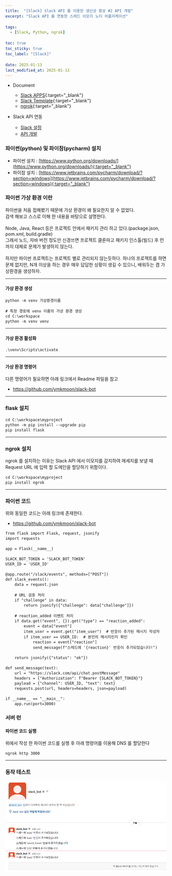```yaml
---
title:  "[Slack] Slack API 를 이용한 생산성 향상 #2 API 개발"
excerpt: "Slack API 를 연동한 스레드 이모지 노티 어플리케이션"

tags:
  - [Slack, Python, ngrok]

toc: true
toc_sticky: true
toc_label: "[Slack]"
 
date: 2025-01-13
last_modified_at: 2025-01-13
---
```


- Document
  - [Slack APPS](https://api.slack.com/apps	){:target="_blank"}
  - [Slack Template](https://api.slack.com/samples ){:target="_blank"}
  - [ngrok](https://ngrok.com/ ){:target="_blank"}

- Slack API 연동
  - [Slack 설정](https://ymkmoon.github.io/Java-30-Recursion-Function/)
  - [API 개발](https://ymkmoon.github.io/ETC-05_Slack-Bot-02/)

### 파이썬(python) 및 파이참(pycharm) 설치

- 파이썬 설치 : [https://www.python.org/downloads/](https://www.python.org/downloads/){:target="_blank"}
- 파이참 설치 : [https://www.jetbrains.com/pycharm/download/?section=windows](https://www.jetbrains.com/pycharm/download/?section=windows){:target="_blank"}



### 파이썬 가상 환경 이란

파이썬을 처음 접해봤기 때문에 가상 환경이 왜 필요한지 알 수 없었다.<br/>
검색 해보고 스스로 이해 한 내용을 바탕으로 설명한다. <br/>
<br/>
Node, Java, React 등은 프로젝트 안에서 패키지 관리 하고 있다.(package.json, pom.xml, build.gradle)<br/>
그래서 노드, 자바 버전 정도만 신경쓰면 프로젝트 클론따고 패키지 인스톨(빌드) 후 런까지 대체로 문제가 발생하지 않는다.<br/>
<br/>
하지만 파이썬 프로젝트는 프로젝트 별로 관리되지 않는듯하다. 하나의 프로젝트를 하면 문제 없지만, N개 이상을 하는 경우 매우 답답한 상황이 생길 수 있으니, 배워두는 겸 가상환경을 생성하자.

<hr/>

#### 가상 환경 생성

```
python -m venv 가상환경이름

# 특정 경로에 venv 이름의 가상 환경 생성
cd C:\workspace
python -m venv venv
```

<hr/>

#### 가상 환경 활성화

```
.\venv\Scripts\activate
```

<hr/>

#### 가상 환경 명령어

다른 명령어가 필요하면 아래 링크에서 Readme 파일을 참고

- https://github.com/ymkmoon/slack-bot

<hr/>

### flask 설치

```
cd C:\workspace\myproject
python -m pip install --upgrade pip
pip install flask
```

<hr/>

### ngrok 설치

ngrok 를 설치하는 이유는 Slack API 에서 이모지를 감지하여 메세지를 보낼 
때 Request URL 에 입력 할 도메인을 할당하기 위함이다.

```
cd C:\workspace\myproject
pip install ngrok
```


<hr/>

### 파이썬 코드

위와 동일한 코드는 아래 링크에 존재한다.

- https://github.com/ymkmoon/slack-bot

```
from flask import Flask, request, jsonify
import requests

app = Flask(__name__)

SLACK_BOT_TOKEN = 'SLACK_BOT_TOKEN'
USER_ID = 'USER_ID' 

@app.route("/slack/events", methods=["POST"])
def slack_events():
    data = request.json

    # URL 검증 처리
    if "challenge" in data:
        return jsonify({"challenge": data["challenge"]})

    # reaction_added 이벤트 처리
    if data.get("event", {}).get("type") == "reaction_added":
        event = data["event"]
        item_user = event.get("item_user")  # 반응이 추가된 메시지 작성자
        if item_user == USER_ID:  # 본인의 메시지인지 확인
            reaction = event["reaction"]
            send_message(f"스레드에 '{reaction}' 반응이 추가되었습니다!")

    return jsonify({"status": "ok"})

def send_message(text):
    url = "https://slack.com/api/chat.postMessage"
    headers = {"Authorization": f"Bearer {SLACK_BOT_TOKEN}"}
    payload = {"channel": USER_ID, "text": text}
    requests.post(url, headers=headers, json=payload)

if __name__ == "__main__":
    app.run(port=3000)
```

### 서버 런

#### 파이썬 코드 실행
위에서 작성 한 파이썬 코드를 실행 후 아래 명령어를 이용해 DNS 를 할당한다

```
ngrok http 3000
```

<hr/>

### 동작 테스트

![Slack Bot](/assets/image/etc/Slack_Bot_01.PNG)

